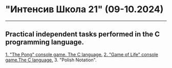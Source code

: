 # "Интенсив Школа 21" (09-10.2024)
---
## Practical independent tasks performed in the C programming language.

[1. "The Pong" console game. The C language.](https://github.com/Sliva721/school_21/tree/main/Pong)
[2. "Game of Life" console game.The C language.](https://github.com/Sliva721/school_21/tree/main/GameOfLife)
3. "Polish Notation".
